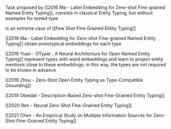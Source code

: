 Task proposed by [[2016 Ma - Label Embedding for Zero-shot Fine-grained Named Entity Typing]], consists in classical Entity Typing, but without examples for tested type

Is an extreme case of [[Few Shot Fine Grained Entity Typing]]

[[2016 Ma - Label Embedding for Zero-shot Fine-grained Named Entity Typing]] obtain prototypical embeddings for each type

[[2018 Yuan - OTyper , A Neural Architecture for Open Named Entity Typing]] represent types with word embeddings and learn to project entity mentions close to these embeddings; in this way, the types are not required to be known in advance

[[2018 Zhou - Zero-Shot Open Entity Typing as Type-Compatible Grounding]]

[[2019 Obeidat - Description-Based Zero-shot Fine-Grained Entity Typing]]

[[2020 Ren - Neural Zero-Shot Fine-Grained Entity Typing]]

[[2021 Chen - An Empirical Study on Multiple Information Sources for Zero-Shot Fine-Grained Entity Typing]]
